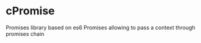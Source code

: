 # cPromise
Promises library based on es6 Promises allowing to pass a context through promises chain
